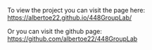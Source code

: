 To view the project you can visit the page here: https://albertoe22.github.io/448GroupLab/

Or you can visit the github page: https://github.com/albertoe22/448GroupLab